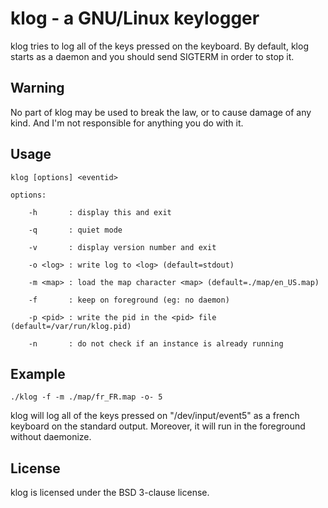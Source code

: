 klog - a GNU/Linux keylogger
============================

klog tries to log all of the keys pressed on the keyboard.
By default, klog starts as a daemon and you should send SIGTERM
in order to stop it.

Warning
-------
No part of klog may be used to break the law, or to cause damage of any
kind. And I'm not responsible for anything you do with it.

Usage
-----
```
klog [options] <eventid>

options:

	-h       : display this and exit

	-q       : quiet mode
	
	-v       : display version number and exit
	
	-o <log> : write log to <log> (default=stdout)
	
	-m <map> : load the map character <map> (default=./map/en_US.map)
	
	-f       : keep on foreground (eg: no daemon)

	-p <pid> : write the pid in the <pid> file (default=/var/run/klog.pid)

	-n       : do not check if an instance is already running
```

Example
-------
```
./klog -f -m ./map/fr_FR.map -o- 5
```

klog will log all of the keys pressed on "/dev/input/event5" as a
french keyboard on the standard output. Moreover, it will run in
the foreground without daemonize.

License
-------
klog is licensed under the BSD 3-clause license.
